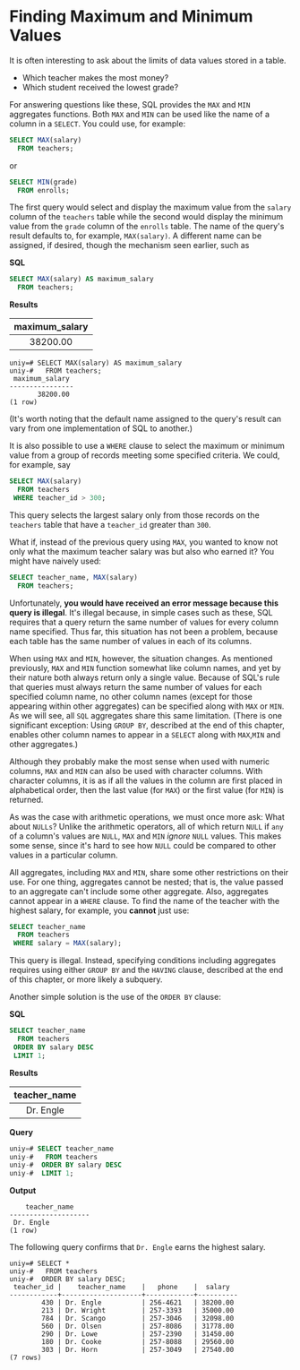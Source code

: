 # Finding Maximum and Minimum Values

It is often interesting to ask about the limits of data values stored in a table.

- Which teacher makes the most money?
- Which student received the lowest grade?

For answering questions like these, SQL provides the `MAX` and `MIN` aggregates functions. Both `MAX` and `MIN` can be used like the name of a column in a `SELECT`. You could use, for example:

```SQL
SELECT MAX(salary)
  FROM teachers;
```

or

```SQL
SELECT MIN(grade)
  FROM enrolls;
```

The first query would select and display the maximum value from the `salary` column of the `teachers` table while the second would display the minimum value from the `grade` column of the `enrolls` table. The name of the query's result defaults to, for example, `MAX(salary)`. A different name can be assigned, if desired, though the mechanism seen earlier, such as

**SQL**

```SQL
SELECT MAX(salary) AS maximum_salary
  FROM teachers;
```

**Results**

|maximum_salary|
|:--------------:|
|      38200.00|


```console
uniy=# SELECT MAX(salary) AS maximum_salary
uniy-#   FROM teachers;
 maximum_salary
----------------
       38200.00
(1 row)
```

(It's worth noting that the default name assigned to the query's result can vary from one implementation of SQL to another.)

It is also possible to use a `WHERE` clause to select the maximum or minimum value from a group of records meeting some specified criteria. We could, for example, say

```SQL
SELECT MAX(salary)
  FROM teachers
 WHERE teacher_id > 300;
```

This query selects the largest salary only from  those records on the `teachers` table that have a `teacher_id` greater than `300`.


What if, instead of the previous query using `MAX`, you wanted to know not only what the maximum teacher salary was but also who earned it? You might have naively used:

```SQL
SELECT teacher_name, MAX(salary)
  FROM teachers;
```

Unfortunately, **you would have received an error message because this query is illegal**. It's illegal because, in simple cases such as these, SQL requires that a query return the same number of values for every column name specified. Thus far, this situation has not been a problem, because each table has the same number of values in each of its columns.

When using `MAX` and `MIN`, however, the situation changes. As mentioned previously, `MAX` and `MIN` function somewhat like column names, and yet by their nature both always return only a single value. Because of SQL's rule that queries must always return the same number of values for each specified column name, no other column names (except for those appearing within other aggregates) can be specified along with `MAX` or `MIN`. As we will see, all `SQL` aggregates share this same limitation. (There is one significant exception: Using `GROUP BY`, described at the end of this chapter, enables other column names to appear in a `SELECT` along with `MAX`,`MIN` and other aggregates.)


Although they probably make the most sense when used with numeric columns, `MAX` and `MIN` can also be used with character columns. With character columns, it is as if all the values in the column are first placed in alphabetical order, then the last value (for `MAX`) or the first value (for `MIN`) is returned.

As was the case with arithmetic operations, we must once more ask: What about `NULLs`?
Unlike the arithmetic operators, all of which return `NULL` if `any` of a column's values are `NULL`, `MAX` and `MIN` *ignore* `NULL` values. This makes some sense, since it's hard to see how `NULL` could be compared to other values in a particular column.

All aggregates, including `MAX` and `MIN`, share some other restrictions on their use.
For one thing, aggregates cannot be nested; that is, the value passed to an aggregate can't include some other aggregate. Also, aggregates cannot appear in a `WHERE` clause. To find the name of the teacher with the highest salary, for example, you **cannot** just use:

```SQL
SELECT teacher_name
  FROM teachers
 WHERE salary = MAX(salary);
```

This query is illegal. Instead, specifying conditions including aggregates requires using either `GROUP BY` and the `HAVING` clause, described at the end of this chapter, or more likely a subquery.

Another simple solution is the use of the `ORDER BY` clause:

**SQL**
```SQL
SELECT teacher_name
  FROM teachers
 ORDER BY salary DESC
 LIMIT 1;
```

**Results**

|teacher_name|
|:------------------:|
|Dr. Engle|


**Query**
```SQL
uniy=# SELECT teacher_name
uniy-#   FROM teachers
uniy-#  ORDER BY salary DESC
uniy-#  LIMIT 1;
```

**Output**
```console
    teacher_name
--------------------
 Dr. Engle
(1 row)
```

The following query confirms that `Dr. Engle` earns the highest salary.

```console
uniy=# SELECT *
uniy-#   FROM teachers
uniy-#  ORDER BY salary DESC;
 teacher_id |    teacher_name    |   phone    |  salary
------------+--------------------+------------+----------
        430 | Dr. Engle          | 256-4621   | 38200.00
        213 | Dr. Wright         | 257-3393   | 35000.00
        784 | Dr. Scango         | 257-3046   | 32098.00
        560 | Dr. Olsen          | 257-8086   | 31778.00
        290 | Dr. Lowe           | 257-2390   | 31450.00
        180 | Dr. Cooke          | 257-8088   | 29560.00
        303 | Dr. Horn           | 257-3049   | 27540.00
(7 rows)
```
